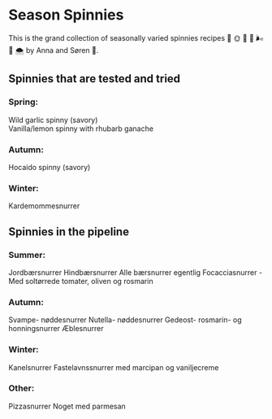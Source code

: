 # Season Spinnies
This is the grand collection of seasonally varied spinnies recipes &#127793; &#127774; &#127809; &#127875; &#127788; &#127876; &#127784; by Anna and Søren &#128069;. 

## Spinnies that are tested and tried

### Spring:
Wild garlic spinny (savory) <br>
Vanilla/lemon spinny with rhubarb ganache

### Autumn:
Hocaido spinny (savory)

### Winter:
Kardemommesnurrer

## Spinnies in the pipeline

### Summer:
Jordbærsnurrer 
Hindbærsnurrer
Alle bærsnurrer egentlig
Focacciasnurrer - Med soltørrede tomater, oliven og rosmarin

### Autumn:
Svampe- nøddesnurrer
Nutella- nøddesnurrer
Gedeost- rosmarin- og honningsnurrer
Æblesnurrer

### Winter:
Kanelsnurrer
Fastelavnssnurrer med marcipan og vaniljecreme

### Other:
Pizzasnurrer
Noget med parmesan
	

